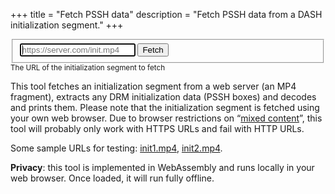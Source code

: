 +++
title = "Fetch PSSH data"
description = "Fetch PSSH data from a DASH initialization segment."
+++


<form>
   <fieldset role="group">
      <input id="url" type="url" placeholder="https://server.com/init.mp4" autofocus />
      <button id="go"
         data-tooltip="Fetch MP4 segment and decode any PSSH boxes"
         data-placement="left">Fetch</button>
   </fieldset>
   <small>The URL of the initialization segment to fetch</small>
</form>

<article id="output" class="output"></article>

This tool fetches an initialization segment from a web server (an MP4 fragment), extracts any DRM
initialization data (PSSH boxes) and decodes and prints them. Please note that the initialization
segment is fetched using your own web browser. Due to browser restrictions on “<a
href="https://developer.mozilla.org/en-US/docs/Web/Security/Mixed_content">mixed content</a>”, this
tool will probably only work with HTTPS URLs and fail with HTTP URLs.

Some sample URLs for testing: [init1.mp4](https://m.dtv.fi/dash/dasherh264v3/drm/a1/i.mp4),
[init2.mp4](https://bitmovin-a.akamaihd.net/content/art-of-motion_drm/video/180_250000/cenc_dash/init.mp4).

**Privacy**: this tool is implemented in WebAssembly and runs locally in your web browser. Once
loaded, it will run fully offline.


<script type="module" src="../js/fetch-init.js"></script>
